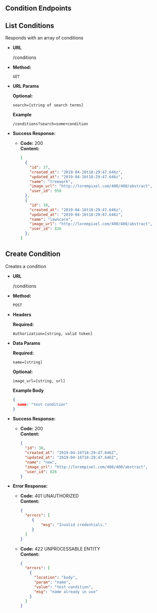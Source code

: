 **Condition Endpoints**
----

**List Conditions**
----
Responds with an array of conditions

* **URL**

  /conditions

* **Method:**

  `GET`

* **URL Params**

  **Optional:**
  ```
  search=[string of search terms]
  ```

  **Example**
  ```
  /conditions?search=some+condition
  ```

* **Success Response:**

  * **Code:** 200 <br />
    **Content:**
    ```json
    [
      {
        "id": 37,
        "created_at": "2019-04-16t18:29:47.646z",
        "updated_at": "2019-04-16t18:29:47.646z",
        "name": "treework",
        "image_url": "http://lorempixel.com/400/400/abstract",
        "user_id": 950
      },
      {
        "id": 38,
        "created_at": "2019-04-16t18:29:47.646z",
        "updated_at": "2019-04-16t18:29:47.646z",
        "name": "lawncare",
        "image_url": "http://lorempixel.com/400/400/abstract",
        "user_id": 826
      },
    ]
    ```

**Create Condition**
----
Creates a condition

* **URL**

  /conditions

* **Method:**

  `POST`

* **Headers**

  **Required:**
  ```
  Authorization=[string, valid token]
  ```

* **Data Params**

  **Required:**
  ```
  name=[string]
  ```

  **Optional:**
  ```
  image_url=[string, url]
  ```

  **Example Body**
  ```json
  {
    name: "test condition"
  }
  ```

* **Success Response:**

  * **Code:** 200 <br />
    **Content:**
    ```json
    {
      "id": 38,
      "created_at": "2019-04-16T18:29:47.646Z",
      "updated_at": "2019-04-16T18:29:47.646Z",
      "name": "new",
      "image_url": "http://lorempixel.com/400/400/abstract",
      "user_id": 826
    }
    ```

* **Error Response:**

  * **Code:** 401 UNAUTHORIZED <br />
    **Content:**
    ```json
    {
      "errors": [
         {
             "msg": "Invalid credentials."
         }
      ]
    }
    ```

  * **Code:** 422 UNPROCESSABLE ENTITY <br />
    **Content:**
    ```json
    {
      "errors": [
        {
          "location": "body",
          "param": "name",
          "value": "test condition",
          "msg": "name already in use"
        }
      ]
    }
    ```
